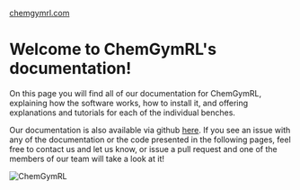 [chemgymrl.com](https://chemgymrl.com/)

Welcome to ChemGymRL's documentation!
=======================================

On this page you will find all of our documentation for ChemGymRL, explaining how the software works, how to install it, and offering explanations and tutorials for each of the individual benches.  

Our documentation is also available via github [here](https://github.com/chemgymrl/chemgymrl/tree/main/docs). If you see an issue with any of the documentation or the code presented in the following pages, feel free to contact us and let us know, or issue a pull request and one of the members of our team will take a look at it!

![ChemGymRL](../tutorial_figures/chemgymrl.png)
